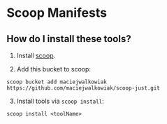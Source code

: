 # Scoop Manifests

## How do I install these tools?

1. Install [scoop](https://github.com/lukesampson/scoop).

2. Add this bucket to scoop:

```
scoop bucket add maciejwalkowiak https://github.com/maciejwalkowiak/scoop-just.git
```

3. Install tools via `scoop install`:

```
scoop install <toolName>
```
